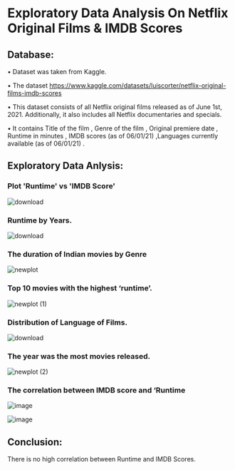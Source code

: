 # Exploratory Data Analysis On Netflix Original Films & IMDB Scores

## Database:
•	Dataset was taken from Kaggle.

•	The dataset https://www.kaggle.com/datasets/luiscorter/netflix-original-films-imdb-scores


•	This dataset consists of all Netflix original films released as of June 1st, 2021. Additionally, it also includes all Netflix documentaries and specials. 

•	It contains Title of the film , Genre of the film , Original premiere date , Runtime in minutes , IMDB scores (as of 06/01/21) ,Languages currently available (as of 06/01/21) .


## Exploratory Data Anlysis:

### Plot 'Runtime' vs 'IMDB Score'

![download](https://github.com/Prajyotc/Exploratory_Data_Anlysis_On_Netflix_Original_Flims_And_IMDB_Scores/assets/115527993/466f862c-f91e-4dc5-bc0e-3456aaf3ea48)

### Runtime by Years.

![download](https://github.com/Prajyotc/Exploratory_Data_Anlysis_On_Netflix_Original_Flims_And_IMDB_Scores/assets/115527993/3d6e31d1-c8a4-429e-b83d-27a7bbc4bc15)

### The duration of Indian movies by Genre

![newplot](https://github.com/Prajyotc/Exploratory_Data_Anlysis_On_Netflix_Original_Flims_And_IMDB_Scores/assets/115527993/d7089776-dd58-454e-831c-749d2a320dac)

### Top 10 movies with the highest ‘runtime’.

![newplot (1)](https://github.com/Prajyotc/Exploratory_Data_Anlysis_On_Netflix_Original_Flims_And_IMDB_Scores/assets/115527993/9ccd6dd4-e4b4-4135-83ef-adc180691409)

### Distribution of Language of Films.

![download](https://github.com/Prajyotc/Exploratory_Data_Anlysis_On_Netflix_Original_Flims_And_IMDB_Scores/assets/115527993/d669b053-406f-4ef1-b5b2-16742caa40a0)

### The year was the most movies released.

![newplot (2)](https://github.com/Prajyotc/Exploratory_Data_Anlysis_On_Netflix_Original_Flims_And_IMDB_Scores/assets/115527993/c40af2c8-4dce-41e9-929a-d1fbc81b21ab)

### The correlation between IMDB score and ‘Runtime

![image](https://github.com/Prajyotc/Exploratory_Data_Anlysis_On_Netflix_Original_Flims_And_IMDB_Scores/assets/115527993/39ef53d0-ca26-488f-a8ce-a7373ce52f6e)


![image](https://github.com/Prajyotc/Exploratory_Data_Anlysis_On_Netflix_Original_Flims_And_IMDB_Scores/assets/115527993/9c4ffa73-7c99-4fc9-9397-c4b4db42dd08)

## Conclusion:
There is no high correlation between Runtime and IMDB Scores.
